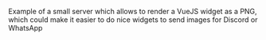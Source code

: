 Example of a small server which allows to render a VueJS widget as a PNG, which could make it easier to do nice widgets to send images for Discord or WhatsApp
